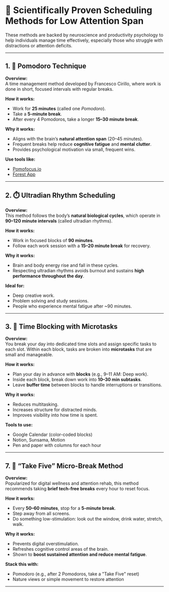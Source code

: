 # 🧠 Scientifically Proven Scheduling Methods for Low Attention Span

These methods are backed by neuroscience and productivity psychology to help individuals manage time effectively, especially those who struggle with distractions or attention deficits.

---

## 1. 🍅 Pomodoro Technique

**Overview:**  
A time management method developed by Francesco Cirillo, where work is done in short, focused intervals with regular breaks.

**How it works:**
- Work for **25 minutes** (called one *Pomodoro*).
- Take a **5-minute break**.
- After every 4 Pomodoros, take a longer **15–30 minute break**.

**Why it works:**
- Aligns with the brain’s **natural attention span** (20–45 minutes).
- Frequent breaks help reduce **cognitive fatigue** and **mental clutter**.
- Provides psychological motivation via small, frequent wins.

**Use tools like:**
- [Pomofocus.io](https://pomofocus.io)
- [Forest App](https://www.forestapp.cc)

---

## 2. ⏱️ Ultradian Rhythm Scheduling

**Overview:**  
This method follows the body’s **natural biological cycles**, which operate in **90–120 minute intervals** (called ultradian rhythms).

**How it works:**
- Work in focused blocks of **90 minutes**.
- Follow each work session with a **15–20 minute break** for recovery.

**Why it works:**
- Brain and body energy rise and fall in these cycles.
- Respecting ultradian rhythms avoids burnout and sustains **high performance throughout the day**.

**Ideal for:**
- Deep creative work.
- Problem solving and study sessions.
- People who experience mental fatigue after ~90 minutes.

---

## 3. 📆 Time Blocking with Microtasks

**Overview:**  
You break your day into dedicated time slots and assign specific tasks to each slot. Within each block, tasks are broken into **microtasks** that are small and manageable.

**How it works:**
- Plan your day in advance with **blocks** (e.g., 9–11 AM: Deep work).
- Inside each block, break down work into **10–30 min subtasks**.
- Leave **buffer time** between blocks to handle interruptions or transitions.

**Why it works:**
- Reduces multitasking.
- Increases structure for distracted minds.
- Improves visibility into how time is spent.

**Tools to use:**
- Google Calendar (color-coded blocks)
- Notion, Sunsama, Motion
- Pen and paper with columns for each hour

---

## 7. 🛑 “Take Five” Micro-Break Method

**Overview:**  
Popularized for digital wellness and attention rehab, this method recommends taking **brief tech-free breaks** every hour to reset focus.

**How it works:**
- Every **50–60 minutes**, stop for a **5-minute break**.
- Step away from all screens.
- Do something low-stimulation: look out the window, drink water, stretch, walk.

**Why it works:**
- Prevents digital overstimulation.
- Refreshes cognitive control areas of the brain.
- Shown to **boost sustained attention and reduce mental fatigue**.

**Stack this with:**
- Pomodoro (e.g., after 2 Pomodoros, take a "Take Five" reset)
- Nature views or simple movement to restore attention

---

